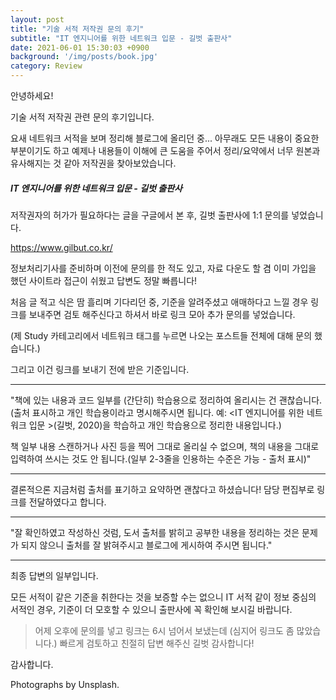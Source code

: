 ```yaml
---
layout: post
title: "기술 서적 저작권 문의 후기"
subtitle: "IT 엔지니어를 위한 네트워크 입문 - 길벗 출판사"
date: 2021-06-01 15:30:03 +0900
background: '/img/posts/book.jpg'
category: Review
---
```

안녕하세요!

기술 서적 저작권 관련 문의 후기입니다.

요새 네트워크 서적을 보며 정리해 블로그에 올리던 중... 아무래도 모든 내용이 중요한 부분이기도 하고 예제나 내용들이 이해에 큰 도움을 주어서 정리/요약에서 너무 원본과 유사해지는 것 같아 저작권을 찾아보았습니다.


##### IT 엔지니어를 위한 네트워크 입문 - 길벗 출판사

저작권자의 허가가 필요하다는 글을 구글에서 본 후, 길벗 출판사에 1:1 문의를 넣었습니다.

<a href="https://www.gilbut.co.kr/">https://www.gilbut.co.kr/</a>

정보처리기사를 준비하며 이전에 문의를 한 적도 있고, 자료 다운도 할 겸 이미 가입을 했던 사이트라 접근이 쉬웠고 답변도 정말 빠릅니다!

처음 글 적고 식은 땀 흘리며 기다리던 중, 기준을 알려주셨고 애매하다고 느낄 경우 링크를 보내주면 검토 해주신다고 하셔서 바로 링크 모아 추가 문의를 넣었습니다.

(제 Study 카테고리에서 네트워크 태그를 누르면 나오는 포스트들 전체에 대해 문의 했습니다.)

그리고 이건 링크를 보내기 전에 받은 기준입니다.

*****

"책에 있는 내용과 코드 일부를 (간단히) 학습용으로 정리하여 올리시는 건 괜찮습니다. (출처 표시하고 개인 학습용이라고 명시해주시면 됩니다. 예: <IT 엔지니어를 위한 네트워크 입문 >(길벗, 2020)을 학습하고 개인 학습용으로 정리한 내용입니다.)  

책 일부 내용 스캔하거나 사진 등을 찍어 그대로 올리실 수 없으며, 책의 내용을 그대로 입력하여 쓰시는 것도 안 됩니다.(일부 2-3줄을 인용하는 수준은 가능 - 출처 표시)"

*****

결론적으론 지금처럼 출처를 표기하고 요약하면 괜찮다고 하셨습니다! 담당 편집부로 링크를 전달하였다고 합니다.

*****

"잘 확인하였고 작성하신 것럼, 도서 출처를 밝히고 공부한 내용을 정리하는 것은 문제가 되지 않으니 출처를 잘 밝혀주시고 블로그에 게시하여 주시면 됩니다."

*****

최종 답변의 일부입니다.

모든 서적이 같은 기준을 취한다는 것을 보증할 수는 없으니 IT 서적 같이 정보 중심의 서적인 경우, 기준이 더 모호할 수 있으니 출판사에 꼭 확인해 보시길 바랍니다.

> 어제 오후에 문의를 넣고 링크는 6시 넘어서 보냈는데 (심지어 링크도 좀 많았습니다.) 빠르게 검토하고 친절히 답변 해주신 길벗 감사합니다!

감사합니다.

<p class = "placeholder">Photographs by Unsplash.</p>